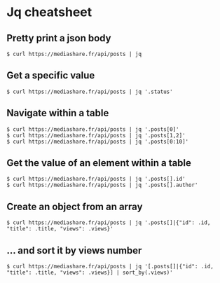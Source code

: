 # Jq cheatsheet

## Pretty print a json body

    $ curl https://mediashare.fr/api/posts | jq
    
## Get a specific value 

    $ curl https://mediashare.fr/api/posts | jq '.status'
    
## Navigate within a table

    $ curl https://mediashare.fr/api/posts | jq '.posts[0]'
    $ curl https://mediashare.fr/api/posts | jq '.posts[1,2]'
    $ curl https://mediashare.fr/api/posts | jq '.posts[0:10]'
    
## Get the value of an element within a table

    $ curl https://mediashare.fr/api/posts | jq '.posts[].id'
    $ curl https://mediashare.fr/api/posts | jq '.posts[].author'
    
## Create an object from an array 

    $ curl https://mediashare.fr/api/posts | jq '.posts[]|{"id": .id, "title": .title, "views": .views}'

## ... and sort it by views number

    $ curl https://mediashare.fr/api/posts | jq '[.posts[]|{"id": .id, "title": .title, "views": .views}] | sort_by(.views)'
